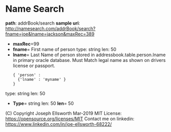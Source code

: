 # Name Search
**path**: addrBook/search
**sample uri**: http://namesearch.com/addrBook/search?fname=joe&lname=jackson&maxRec=389
* **maxRec**=99
* **fname**=  First name of person
type: string
len: 50
* **lname**=  Last Name of person stored in addressbook.table.person.lname in primary oracle database. 
  Must Match legal name as shown on drivers license or passport.
  ```
  { 'person' : 
    {'lname' : 'myname' } 
  }
  ```
type: string
len: 50
* **Type**= string
len: 50  **len**= 50

(C) Copyright Joseph Ellsworth Mar-2019
MIT License: https://opensource.org/licenses/MIT
Contact me on linkedin: https://www.linkedin.com/in/joe-ellsworth-68222/
